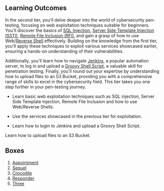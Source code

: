 ## Learning Outcomes

In the second tier, you'll delve deeper into the world of cybersecurity pen-testing, focusing on web exploitation techniques suitable for beginners. You'll discover the basics of [SQL Injection](../../../../3%20-%20Tags/Hacking%20Concepts/SQL%20Injection.md), [Server Side Template Injection (SSTI)](../../../../3%20-%20Tags/Server%20Side%20Template%20Injection%20(SSTI).md), [Remote File Inclusion (RFI)](../../../../3%20-%20Tags/Hacking%20Concepts/Remote%20File%20Inclusion%20(RFI).md), and gain a grasp of how to use Web/[Reverse Shell](../../../../3%20-%20Tags/Hacking%20Concepts/Reverse%20Shell.md) effectively. Building on the knowledge from the first tier, you'll apply these techniques to exploit various services showcased earlier, ensuring a hands-on understanding of their vulnerabilities.

Additionally, you'll learn how to navigate [Jenkins](../../../../3%20-%20Tags/Hacking%20Concepts/Jenkins.md), a popular automation server, to log in and upload a [Groovy Shell Script](../../../../3%20-%20Tags/Hacking%20Concepts/Groovy%20Shell%20Script.md), a valuable skill for penetration testing. Finally, you'll round out your expertise by understanding how to upload files to an S3 Bucket, providing you with a comprehensive range of skills to excel in the cybersecurity field. This tier takes you one step further in your pen-testing journey.

- Learn basic web exploitation techniques such as SQL injection, Server Side Template Injection, Remote File Inclusion and how to use Web/Reverse Shells.

- Use the services showcased in the previous tier for exploitation.

- Learn how to login to Jenkins and upload a Groovy Shell Script.

Learn how to upload files to an S3 Bucket.

## Boxes

1. [Appointment](./Appointment.md)
2. [Sequel](./Sequel.md)
3. [Crocodile](./Crocodile.md)
4. [Responder](./Responder.md)
5. [Three](./Three.md) 
